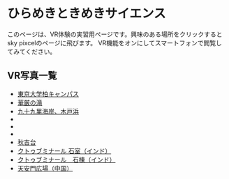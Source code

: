 # ひらめきときめきサイエンス 
このページは、VR体験の実習用ページです。興味のある場所をクリックするとsky pixcelのページに飛びます。
VR機能をオンにしてスマートフォンで閲覧してみてください。

## VR写真一覧

- [東京大学柏キャンパス](https://www.skypixel.com/photos/3471ab95-4485-47f5-a515-9da946c5d3c4)
- [華厳の滝](https://www.skypixel.com/photos/bd494046-d983-4b5b-8a26-b60f996508c2)
- [九十九里海岸、木戸浜](https://www.skypixel.com/photos/6c37dc93-d01d-4fcd-b274-b81fc0187f43)
- []()
- []()
- []()
- [秋吉台](https://www.skypixel.com/photos/akiyoshi-plateau)
- [クトゥブミナール 石室（インド）](https://www.skypixel.com/photos/3ae131fb-eaad-4ee8-b7b3-45ebe4c64d49)
- [クトゥブミナール　石棟（インド）](https://www.skypixel.com/photos/bbe39506-83b7-4584-b48f-2f350e09bb26)
- [天安門広場（中国）](https://www.skypixel.com/photos/tiananmen-square)
